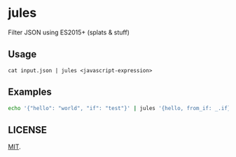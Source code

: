 # jules

Filter JSON using ES2015+ (splats & stuff)

## Usage

`cat input.json | jules <javascript-expression>`

## Examples

``` bash
echo '{"hello": "world", "if": "test"}' | jules '{hello, from_if: _.if}'
```

## LICENSE

[MIT](http://bat.mit-license.org/).
